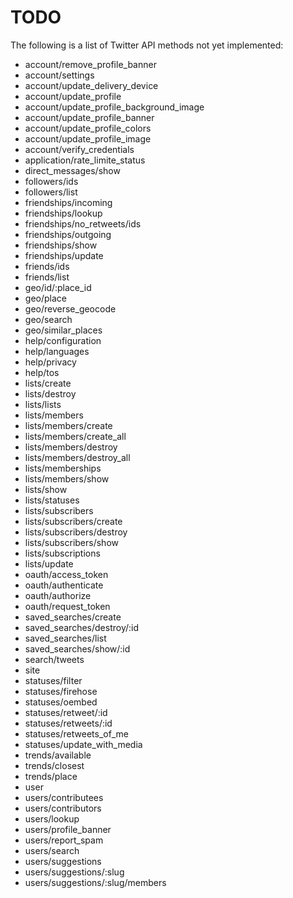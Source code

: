 TODO
====

The following is a list of Twitter API methods not yet implemented:

- account/remove_profile_banner
- account/settings
- account/update_delivery_device
- account/update_profile
- account/update_profile_background_image
- account/update_profile_banner
- account/update_profile_colors
- account/update_profile_image
- account/verify_credentials
- application/rate_limite_status
- direct_messages/show
- followers/ids
- followers/list
- friendships/incoming
- friendships/lookup
- friendships/no_retweets/ids
- friendships/outgoing
- friendships/show
- friendships/update
- friends/ids
- friends/list
- geo/id/:place_id
- geo/place
- geo/reverse_geocode
- geo/search
- geo/similar_places
- help/configuration
- help/languages
- help/privacy
- help/tos
- lists/create
- lists/destroy
- lists/lists
- lists/members
- lists/members/create
- lists/members/create_all
- lists/members/destroy
- lists/members/destroy_all
- lists/memberships
- lists/members/show
- lists/show
- lists/statuses
- lists/subscribers
- lists/subscribers/create
- lists/subscribers/destroy
- lists/subscribers/show
- lists/subscriptions
- lists/update
- oauth/access_token
- oauth/authenticate
- oauth/authorize
- oauth/request_token
- saved_searches/create
- saved_searches/destroy/:id
- saved_searches/list
- saved_searches/show/:id
- search/tweets
- site
- statuses/filter
- statuses/firehose
- statuses/oembed
- statuses/retweet/:id
- statuses/retweets/:id
- statuses/retweets_of_me
- statuses/update_with_media
- trends/available
- trends/closest
- trends/place
- user
- users/contributees
- users/contributors
- users/lookup
- users/profile_banner
- users/report_spam
- users/search
- users/suggestions
- users/suggestions/:slug
- users/suggestions/:slug/members
